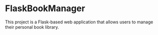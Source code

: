 # FlaskBookManager
This project is a Flask-based web application that allows users to manage their personal book library.
